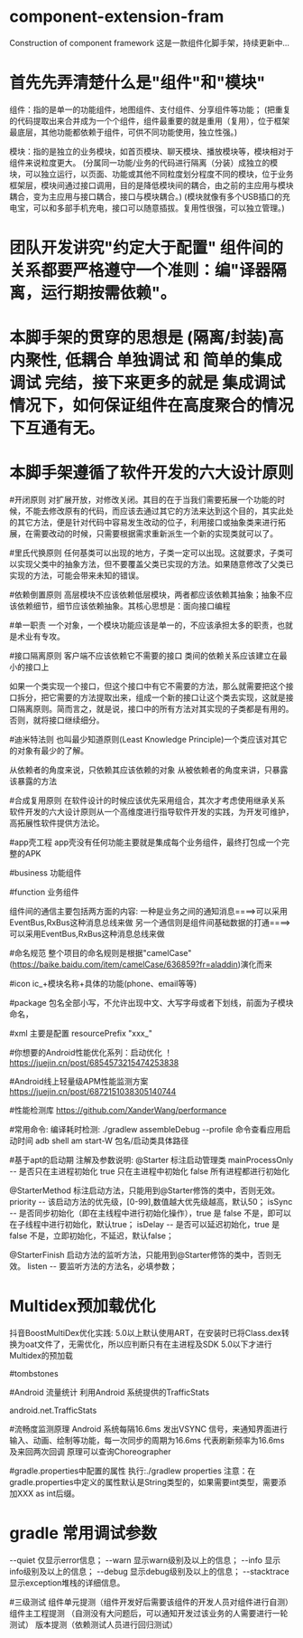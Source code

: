 # component-extension-fram
Construction of component framework
这是一款组件化脚手架，持续更新中...

# 首先先弄清楚什么是"组件"和"模块"

组件：指的是单一的功能组件，地图组件、支付组件、分享组件等功能；
(把重复的代码提取出来合并成为一个个组件，组件最重要的就是重用（复用），位于框架最底层，其他功能都依赖于组件，可供不同功能使用，独立性强。)

模块：指的是独立的业务模块，如首页模块、聊天模块、播放模块等，模块相对于组件来说粒度更大。
(分属同一功能/业务的代码进行隔离（分装）成独立的模块，可以独立运行，以页面、功能或其他不同粒度划分程度不同的模块，位于业务框架层，模块间通过接口调用，目的是降低模块间的耦合，由之前的主应用与模块耦合，变为主应用与接口耦合，接口与模块耦合。)
(模块就像有多个USB插口的充电宝，可以和多部手机充电，接口可以随意插拔。复用性很强，可以独立管理。)

# 团队开发讲究"约定大于配置" 组件间的关系都要严格遵守一个准则：编"译器隔离，运行期按需依赖"。

# 本脚手架的贯穿的思想是 (隔离/封装)高内聚性, 低耦合 单独调试 和 简单的集成调试 完结，接下来更多的就是 集成调试情况下，如何保证组件在高度聚合的情况下互通有无。

# 本脚手架遵循了软件开发的六大设计原则

#开闭原则
对扩展开放，对修改关闭。其目的在于当我们需要拓展一个功能的时候，不能去修改原有的代码，而应该去通过其它的方法来达到这个目的，其实此处的其它方法，便是针对代码中容易发生改动的位子，利用接口或抽象类来进行拓展，在需要改动的时候，只需要根据需求重新派生一个新的实现类就可以了。

#里氏代换原则
任何基类可以出现的地方，子类一定可以出现。这就要求，子类可以实现父类中的抽象方法，但不要覆盖父类已实现的方法。如果随意修改了父类已实现的方法，可能会带来未知的错误。

#依赖倒置原则
高层模块不应该依赖低层模块，两者都应该依赖其抽象；抽象不应该依赖细节，细节应该依赖抽象。其核心思想是：面向接口编程

#单一职责
一个对象，一个模块功能应该是单一的，不应该承担太多的职责，也就是术业有专攻。

#接口隔离原则
客户端不应该依赖它不需要的接口
类间的依赖关系应该建立在最小的接口上

如果一个类实现一个接口，但这个接口中有它不需要的方法，那么就需要把这个接口拆分，把它需要的方法提取出来，组成一个新的接口让这个类去实现，这就是接口隔离原则。简而言之，就是说，接口中的所有方法对其实现的子类都是有用的。否则，就将接口继续细分。

#迪米特法则
也叫最少知道原则(Least Knowledge Principle)一个类应该对其它的对象有最少的了解。

从依赖者的角度来说，只依赖其应该依赖的对象
从被依赖者的角度来讲，只暴露该暴露的方法

#合成复用原则
在软件设计的时候应该优先采用组合，其次才考虑使用继承关系
软件开发的六大设计原则从一个高维度进行指导软件开发的实践，为开发可维护，高拓展性软件提供方法论。





#app壳工程
app壳没有任何功能主要就是集成每个业务组件，最终打包成一个完整的APK

#business 功能组件

#function 业务组件



组件间的通信主要包括两方面的内容:
一种是业务之间的通知消息====>可以采用EventBus,RxBus这种消息总线来做
另一个通信则是组件间基础数据的打通====>可以采用EventBus,RxBus这种消息总线来做

#命名规范
整个项目的命名规则是根据"camelCase"(https://baike.baidu.com/item/camelCase/636859?fr=aladdin)演化而来
 

#icon
ic_+模块名称+具体的功能(phone、email等等)

#package
包名全部小写，不允许出现中文、大写字母或者下划线，前面为子模块命名，



#xml
主要是配置 
resourcePrefix "xxx_"


#你想要的Android性能优化系列：启动优化 ！
https://juejin.cn/post/6854573215474253838

#Android线上轻量级APM性能监测方案
https://juejin.cn/post/6872151038305140744

#性能检测库
https://github.com/XanderWang/performance


#常用命令:
编译耗时检测:
./gradlew assembleDebug --profile
命令查看应用启动时间
adb shell am start-W 包名/启动类具体路径 


#基于apt的启动期
注解及参数说明:
@Starter  标注启动管理类
mainProcessOnly -- 是否只在主进程初始化 true 只在主进程中初始化 false 所有进程都进行初始化

@StarterMethod 标注启动方法，只能用到@Starter修饰的类中，否则无效。
priority -- 该启动方法的优先级，[0-99],数值越大优先级越高，默认50；
isSync -- 是否同步初始化（即在主线程中进行初始化操作），true 是 false 不是，即可以在子线程中进行初始化，默认true；
isDelay -- 是否可以延迟初始化，true 是 false 不是，立即初始化，不延迟，默认false；

@StarterFinish 启动方法的监听方法，只能用到@Starter修饰的类中，否则无效。
listen -- 要监听方法的方法名，必填参数；


# Multidex预加载优化
抖音BoostMultiDex优化实践:
5.0以上默认使用ART，在安装时已将Class.dex转换为oat文件了，无需优化，所以应判断只有在主进程及SDK 5.0以下才进行Multidex的预加载


#tombstones 


#Android 流量统计
利用Android 系统提供的TrafficStats 

android.net.TrafficStats


#流畅度监测原理 
Android 系统每隔16.6ms 发出VSYNC 信号，来通知界面进行输入、动画、绘制等功能，每一次同步的周期为16.6ms 代表刷新频率为16.6ms 及来回两次回调 原理可以查询Choreographer


#gradle.properties中配置的属性
执行:./gradlew properties
注意：在gradle.properties中定义的属性默认是String类型的，如果需要int类型，需要添加XXX as int后缀。

# gradle 常用调试参数
--quiet 仅显示error信息；
--warn 显示warn级别及以上的信息；
--info   显示info级别及以上的信息；
--debug 显示debug级别及以上的信息；
--stacktrace 显示exception堆栈的详细信息。





#三级测试
组件单元提测（组件开发好后需要该组件的开发人员对组件进行自测）
组件主工程提测 （自测没有大问题后，可以通知开发过该业务的人需要进行一轮测试）
版本提测（依赖测试人员进行回归测试）


